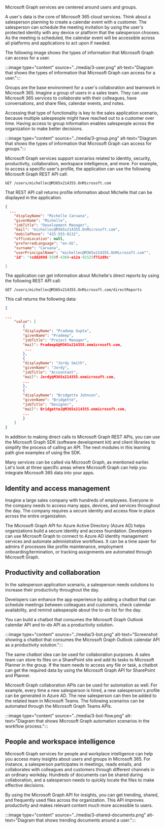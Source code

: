 Microsoft Graph services are centered around users and groups.  

A user's data is the core of Microsoft 365 cloud services. Think about a salesperson planning to create a calendar event with a customer. The salesperson can schedule the meeting invitation by using the user's protected identity with any device or platform that the salesperson chooses. As the meeting is scheduled, the calendar event will be accessible across all platforms and applications to act upon if needed. 

The following image shows the types of information that Microsoft Graph can access for a user.

:::image type="content" source="../media/3-user.png" alt-text="Diagram that shows the types of information that Microsoft Graph can access for a user.":::

Groups are the base environment for a user's collaboration and teamwork in Microsoft 365. Imagine a group of users in a sales team. They can use Microsoft 365 services to collaborate with their colleagues, have conversations, and share files, calendar events, and notes. 

Accessing that type of functionality is key to the sales application scenario, because multiple salespeople might have reached out to a customer over time. Having access to group information enables salespeople across the organization to make better decisions.

:::image type="content" source="../media/3-group.png" alt-text="Diagram that shows the types of information that Microsoft Graph can access for groups.":::

Microsoft Graph services support scenarios related to identity, security, productivity, collaboration, workspace intelligence, and more. For example, to access a specific user's profile, the application can use the following Microsoft Graph REST API call:

```http
GET /users/michellec@M365x214355.OnMicrosoft.com
```

That REST API call returns profile information about Michelle that can be displayed in the application.

```json
{ 
  ...   
    "displayName": "Michelle Caruana", 
    "givenName": "Michelle", 
    "jobTitle": "Development Manager", 
    "mail": "michellec@M365x214355.OnMicrosoft.com", 
    "mobilePhone": "425-555-0132", 
    "officeLocation": null, 
    "preferredLanguage": "en-US", 
    "surname": "Caruana", 
    "userPrincipalName": "michellec@M365x214355.OnMicrosoft.com"", 
    "id": "4cdd269d-559f-4360-a12a-92525f712d8c" 

} 
```

The application can get information about Michelle's direct reports by using the following REST API call:

```http
GET /users/michellec@M365x214355.OnMicrosoft.com/directReports
```

This call returns the following data:

```json
{ 

... 
    "value": [ 
        { 
        "displayName": "Pradeep Gupta", 
        "givenName": "Pradeep",         
        "jobTitle": "Project Manager",        
        "mail": PradeepG@M365x214355.onmicrosoft.com, 
         ...         
        }, 
        { 
        "displayName": "Jordy Smith",
        "givenName": "Jordy",         
        "jobTitle": "Accountant",        
        "mail": Jordy@M365x214355.onmicrosoft.com, 
        ... 
        }, 
        { 
        "displayName": "Bridgette Johnson", 
        "givenName": "Bridgette", 
        "jobTitle": "Designer", 
        "mail": BridgetteJ@M365x214355.onmicrosoft.com, 
        ... 
        }     
    ] 
} 
```

In addition to making direct calls to Microsoft Graph REST APIs, you can use the Microsoft Graph SDK (software development kit) and client libraries to simplify the process of calling an API. The next modules in this learning path give examples of using the SDK. 

Many services can be called via Microsoft Graph, as mentioned earlier. Let's look at three specific areas where Microsoft Graph can help you integrate Microsoft 365 data into your apps. 

## Identity and access management

Imagine a large sales company with hundreds of employees. Everyone in the company needs to access many apps, devices, and services throughout the day. The company requires a secure identity and access flow in place across the entire organization.

The Microsoft Graph API for Azure Active Directory (Azure AD) helps organizations build a secure identity and access foundation. Developers can use Microsoft Graph to connect to Azure AD identity management services and automate administrative workflows. It can be a time saver for admins if processes like profile maintenance, employment onboarding/termination, or tracking assignments are automated through Microsoft Graph. 

## Productivity and collaboration 
 
In the salesperson application scenario, a salesperson needs solutions to increase their productivity throughout the day. 

Developers can enhance the app experience by adding a chatbot that can schedule meetings between colleagues and customers, check calendar availability, and remind salespeople about the to-do list for the day. 

You can build a chatbot that consumes the Microsoft Graph Outlook calendar API and to-do API as a productivity solution.  

:::image type="content" source="../media/3-bot.png" alt-text="Screenshot showing a chatbot that consumes the Microsoft Graph Outlook calendar API as a productivity solution.":::

The same chatbot idea can be used for collaboration purposes. A sales team can store its files on a SharePoint site and add its tasks to Microsoft Planner in the group. If the team needs to access any file or task, a chatbot can get the required data by using the Microsoft Graph API for SharePoint and Planner. 

Microsoft Graph collaboration APIs can be used for automation as well. For example, every time a new salesperson is hired, a new salesperson's profile can be generated in Azure AD. The new salesperson can then be added to the related team in Microsoft Teams. The following scenarios can be automated through the Microsoft Graph Teams APIs. 

:::image type="content" source="../media/3-bot-flow.png" alt-text="Diagram that shows Microsoft Graph automation scenarios in the workflow process.":::

## People and workspace intelligence 

Microsoft Graph services for people and workplace intelligence can help you access many insights about users and groups in Microsoft 365. For instance, a salesperson participates in meetings, reads emails, and collaborates with colleagues and customers through different channels in an ordinary workday. Hundreds of documents can be shared during collaboration, and a salesperson needs to quickly locate the files to make effective decisions.

By using the Microsoft Graph API for insights, you can get trending, shared, and frequently used files across the organization. This API improves productivity and makes relevant content much more accessible to users. 

:::image type="content" source="../media/3-shared-documents.png" alt-text="Diagram that shows trending documents around a user.":::

